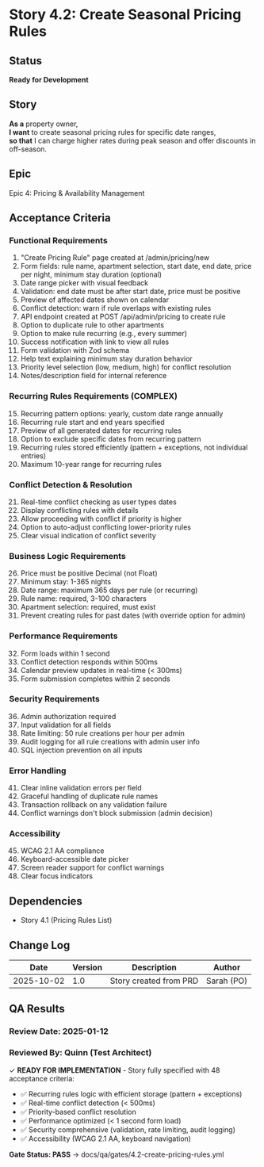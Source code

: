 # Story 4.2: Create Seasonal Pricing Rules

## Status

**Ready for Development**

## Story

**As a** property owner,  
**I want** to create seasonal pricing rules for specific date ranges,  
**so that** I can charge higher rates during peak season and offer discounts in off-season.

## Epic

Epic 4: Pricing & Availability Management

## Acceptance Criteria

### Functional Requirements

1. "Create Pricing Rule" page created at /admin/pricing/new
2. Form fields: rule name, apartment selection, start date, end date, price per night, minimum stay duration (optional)
3. Date range picker with visual feedback
4. Validation: end date must be after start date, price must be positive
5. Preview of affected dates shown on calendar
6. Conflict detection: warn if rule overlaps with existing rules
7. API endpoint created at POST /api/admin/pricing to create rule
8. Option to duplicate rule to other apartments
9. Option to make rule recurring (e.g., every summer)
10. Success notification with link to view all rules
11. Form validation with Zod schema
12. Help text explaining minimum stay duration behavior
13. Priority level selection (low, medium, high) for conflict resolution
14. Notes/description field for internal reference

### Recurring Rules Requirements (COMPLEX)

15. Recurring pattern options: yearly, custom date range annually
16. Recurring rule start and end years specified
17. Preview of all generated dates for recurring rules
18. Option to exclude specific dates from recurring pattern
19. Recurring rules stored efficiently (pattern + exceptions, not individual entries)
20. Maximum 10-year range for recurring rules

### Conflict Detection & Resolution

21. Real-time conflict checking as user types dates
22. Display conflicting rules with details
23. Allow proceeding with conflict if priority is higher
24. Option to auto-adjust conflicting lower-priority rules
25. Clear visual indication of conflict severity

### Business Logic Requirements

26. Price must be positive Decimal (not Float)
27. Minimum stay: 1-365 nights
28. Date range: maximum 365 days per rule (or recurring)
29. Rule name: required, 3-100 characters
30. Apartment selection: required, must exist
31. Prevent creating rules for past dates (with override option for admin)

### Performance Requirements

32. Form loads within 1 second
33. Conflict detection responds within 500ms
34. Calendar preview updates in real-time (< 300ms)
35. Form submission completes within 2 seconds

### Security Requirements

36. Admin authorization required
37. Input validation for all fields
38. Rate limiting: 50 rule creations per hour per admin
39. Audit logging for all rule creations with admin user info
40. SQL injection prevention on all inputs

### Error Handling

41. Clear inline validation errors per field
42. Graceful handling of duplicate rule names
43. Transaction rollback on any validation failure
44. Conflict warnings don't block submission (admin decision)

### Accessibility

45. WCAG 2.1 AA compliance
46. Keyboard-accessible date picker
47. Screen reader support for conflict warnings
48. Clear focus indicators

## Dependencies

- Story 4.1 (Pricing Rules List)

## Change Log

| Date       | Version | Description            | Author     |
| ---------- | ------- | ---------------------- | ---------- |
| 2025-10-02 | 1.0     | Story created from PRD | Sarah (PO) |

## QA Results

### Review Date: 2025-01-12

### Reviewed By: Quinn (Test Architect)

✓ **READY FOR IMPLEMENTATION** - Story fully specified with 48 acceptance criteria:

- ✅ Recurring rules logic with efficient storage (pattern + exceptions)
- ✅ Real-time conflict detection (< 500ms)
- ✅ Priority-based conflict resolution
- ✅ Performance optimized (< 1 second form load)
- ✅ Security comprehensive (validation, rate limiting, audit logging)
- ✅ Accessibility (WCAG 2.1 AA, keyboard navigation)

**Gate Status: PASS** → docs/qa/gates/4.2-create-pricing-rules.yml
